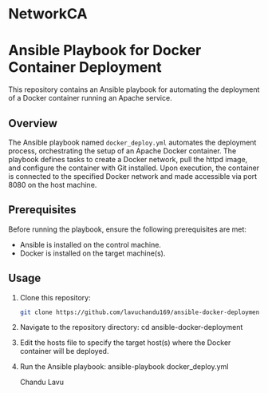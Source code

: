 # NetworkCA

# Ansible Playbook for Docker Container Deployment

This repository contains an Ansible playbook for automating the deployment of a Docker container running an Apache service.

## Overview

The Ansible playbook named `docker_deploy.yml` automates the deployment process, orchestrating the setup of an Apache Docker container. The playbook defines tasks to create a Docker network, pull the httpd image, and configure the container with Git installed. Upon execution, the container is connected to the specified Docker network and made accessible via port 8080 on the host machine.

## Prerequisites

Before running the playbook, ensure the following prerequisites are met:
- Ansible is installed on the control machine.
- Docker is installed on the target machine(s).

## Usage

1. Clone this repository:
   ```bash
   git clone https://github.com/lavuchandu169/ansible-docker-deployment.git
2. Navigate to the repository directory:
   cd ansible-docker-deployment
3. Edit the hosts file to specify the target host(s) where the Docker container will be deployed.
4. Run the Ansible playbook:
     ansible-playbook docker_deploy.yml


   Chandu Lavu

